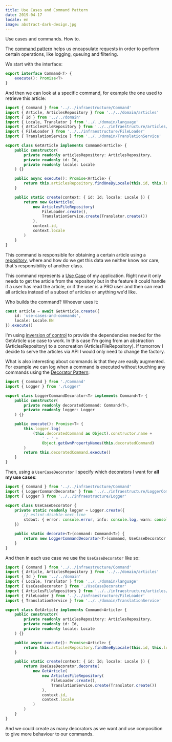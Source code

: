 ```yaml
---
title: Use Cases and Command Pattern
date: 2019-04-17
locale: en
image: abstract-dark-design.jpg
---
```


Use cases and commands. How to.

<!-- more -->

The [command pattern](https://sourcemaking.com/design_patterns/command) helps us encapsulate requests in order to perform certain operations, like logging, queuing and filtering.

We start with the interface:

```typescript
export interface Command<T> {
    execute(): Promise<T>
}
```

And then we can look at a specific command, for example the one used to retrieve this article:

```typescript
import { Command } from '../../infraestructure/Command'
import { Article, ArticlesRepository } from '../../domain/articles'
import { Id } from '../../domain'
import { Locale, Translator } from '../../domain/language'
import { ArticlesFileRepository } from '../../infraestructure/articles/ArticlesFileRepository'
import { FileLoader } from '../../infraestructure/FileLoader'
import { TranslationService } from '../../domain/TranslationService'

export class GetArticle implements Command<Article> {
    public constructor(
        private readonly articlesRepository: ArticlesRepository,
        private readonly id: Id,
        private readonly locale: Locale
    ) {}

    public async execute(): Promise<Article> {
        return this.articlesRepository.findOneByLocale(this.id, this.locale)
    }

    public static create(context: { id: Id; locale: Locale }) {
        return new GetArticle(
            new ArticlesFileRepository(
                FileLoader.create(),
                TranslationService.create(Translator.create())
            ),
            context.id,
            context.locale
        )
    }
}
```

This command is responsible for obtaining a certain article using a [repository](http://shawnmc.cool/the-repository-pattern), where and how do we get this data we neither know nor care, that's responsibility of another class.

This command represents a [Use Case](https://en.wikipedia.org/wiki/Use_case) of my application. Right now it only needs to get the article from the repository but in the feature it could handle if a user has read the article, or if the user is a PRO user and then can read all articles instead of a subset of articles or anything we'd like.

Who builds the command? Whoever uses it:

```typescript
const article = await GetArticle.create({
    id: 'use-cases-and-commands',
    locale: Locale.EN
}).execute()
```

I'm using [inversion of control](https://en.wikipedia.org/wiki/Inversion_of_control) to provide the dependencies needed for the GetArticle use case to work. In this case I'm going from an abstraction (ArticlesRepository) to a concreation (ArticlesFileRepository). If tomorrow I decide to serve the articles via API I would only need to change the factory.

What is also interesting about commands is that they are easily augmented. For example we can log when a command is executed without touching any commands using the [Decorator Pattern](https://sourcemaking.com/design_patterns/decorator):

```typescript
import { Command } from './Command'
import { Logger } from './Logger'

export class LoggerCommandDecorator<T> implements Command<T> {
    public constructor(
        private readonly decoratedCommand: Command<T>,
        private readonly logger: Logger
    ) {}

    public execute(): Promise<T> {
        this.logger.log(
            (this.decoratedCommand as Object).constructor.name +
                ' - ' +
                Object.getOwnPropertyNames(this.decoratedCommand)
        )
        return this.decoratedCommand.execute()
    }
}
```

Then, using a `UserCaseDecorator` I specify which decorators I want for **all my use cases**:

```typescript
import { Command } from '../../infraestructure/Command'
import { LoggerCommandDecorator } from '../../infraestructure/LoggerCommandDecorator'
import { Logger } from '../../infraestructure/Logger'

export class UseCaseDecorator {
    private static readonly logger = Logger.create({
        // eslint-disable-next-line
        stdout: { error: console.error, info: console.log, warn: console.warn }
    })

    public static decorate<T>(command: Command<T>) {
        return new LoggerCommandDecorator<T>(command, UseCaseDecorator.logger)
    }
}
```

And then in each use case we use the `UseCaseDecorator` like so:

```typescript
import { Command } from '../../infraestructure/Command'
import { Article, ArticlesRepository } from '../../domain/articles'
import { Id } from '../../domain'
import { Locale, Translator } from '../../domain/language'
import { UseCaseDecorator } from './UseCaseDecorator'
import { ArticlesFileRepository } from '../../infraestructure/articles/ArticlesFileRepository'
import { FileLoader } from '../../infraestructure/FileLoader'
import { TranslationService } from '../../domain/TranslationService'

export class GetArticle implements Command<Article> {
    public constructor(
        private readonly articlesRepository: ArticlesRepository,
        private readonly id: Id,
        private readonly locale: Locale
    ) {}

    public async execute(): Promise<Article> {
        return this.articlesRepository.findOneByLocale(this.id, this.locale)
    }

    public static create(context: { id: Id; locale: Locale }) {
        return UseCaseDecorator.decorate(
            new GetArticle(
                new ArticlesFileRepository(
                    FileLoader.create(),
                    TranslationService.create(Translator.create())
                ),
                context.id,
                context.locale
            )
        )
    }
}
```

And we could create as many decorators as we want and use composition to give more behaviour to our commands.
